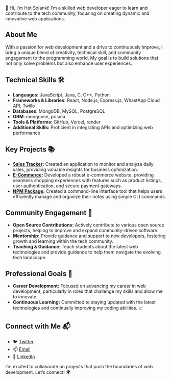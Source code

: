 👋 Hi, I'm Het Solanki! I’m a skilled web developer eager to learn and contribute to the tech community, focusing on creating dynamic and innovative web applications.

## About Me
With a passion for web development and a drive to continuously improve, I bring a unique blend of creativity, technical skill, and community engagement to the programming world. My goal is to build solutions that not only solve problems but also enhance user experiences.

## Technical Skills 🛠️
- **Languages:** JavaScript, Java, C, C++, Python
- **Frameworks & Libraries:** React, Node.js, Express.js, WhastApp Cloud API, Twillo
- **Databases**: MongoDB, MySQL, PostgreSQL
- **ORM**: mongoose, prisma
- **Tools & Platforms:** GitHub, Vercel, render
- **Additional Skills:** Proficient in integrating APIs and optimizing web performance

## Key Projects 📚
- **[Sales Tracker](https://paaniwale.com):** Created an application to monitor and analyze daily sales, providing valuable insights for business optimization.
- **[E-Commerce](https://github.com/HetSolanki/PlanetNx):** Developed a robust e-commerce website, providing seamless shopping experiences with features such as product listings, user authentication, and secure payment gateways.
- **[NPM Package](https://www.npmjs.com/package/notebook_keep_records):** Created a command-line interface tool that helps users efficiently manage and organize their notes using simple CLI commands.

## Community Engagement 🌟
- **Open Source Contributions:** Actively contribute to various open source projects, helping to improve and expand community-driven software.
- **Mentorship:** Provide guidance and support to new developers, fostering growth and learning within the tech community.
- **Teaching & Guidance**: Teach students about the latest web technologies and provide guidance to help them navigate the evolving tech landscape.

## Professional Goals 🚀
- **Career Development:** Focused on advancing my career in web development, particularly in roles that challenge my skills and allow me to innovate.
- **Continuous Learning:** Committed to staying updated with the latest technologies and continually improving my coding abilities. 📈

## Connect with Me 📬
- 🐦 [Twitter](https://x.com/hetsolanki109)
- 📫 [Email](het.solanki109@gmail.com)
- 🔗 [LinkedIn](https://www.linkedin.com/in/het-solanki-119476216/)

I’m excited to collaborate on projects that push the boundaries of web development. Let’s connect! 🌍
